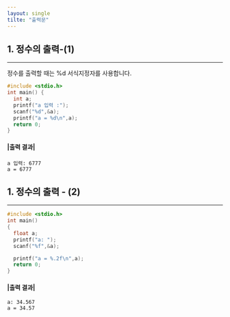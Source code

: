 ```yaml
---
layout: single
tilte: "출력문"
---
```


## 1. 정수의 출력-(1)
---
정수를 출력할 때는 %d 서식지정자를 사용합니다. 
~~~C
#include <stdio.h>
int main() {
  int a;
  printf("a 입력 :");
  scanf("%d",&a);
  printf("a = %d\n",a);
  return 0; 
}
~~~
#### |출력 결과|
~~~
a 입력: 6777 
a = 6777
~~~

## 1. 정수의 출력 - (2)
---
~~~C
#include <stdio.h>
int main() 
{
  float a;
  printf("a: ");
  scanf("%f",&a);

  printf("a = %.2f\n",a);
  return 0;
} 
~~~
#### |출력 결과|
~~~
a: 34.567
a = 34.57
~~~




